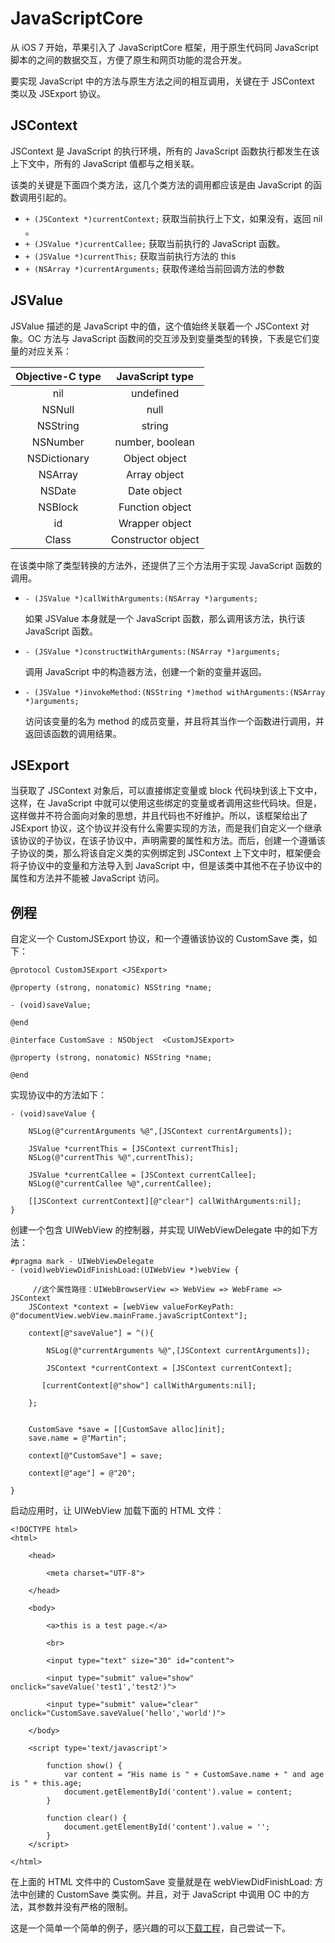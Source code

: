 # JavaScriptCore
从 iOS 7 开始，苹果引入了 JavaScriptCore 框架，用于原生代码同 JavaScript 脚本的之间的数据交互，方便了原生和网页功能的混合开发。

要实现 JavaScript 中的方法与原生方法之间的相互调用，关键在于 JSContext 类以及 JSExport 协议。

## JSContext
JSContext 是 JavaScript 的执行环境，所有的 JavaScript 函数执行都发生在该上下文中，所有的 JavaScript 值都与之相关联。

该类的关键是下面四个类方法，这几个类方法的调用都应该是由 JavaScript 的函数调用引起的。

* `+ (JSContext *)currentContext;` 获取当前执行上下文，如果没有，返回 nil 。
* `+ (JSValue *)currentCallee;` 获取当前执行的 JavaScript 函数。
* `+ (JSValue *)currentThis;` 获取当前执行方法的 this 
* `+ (NSArray *)currentArguments;` 获取传递给当前回调方法的参数

## JSValue
JSValue 描述的是 JavaScript 中的值，这个值始终关联着一个 JSContext 对象。OC 方法与 JavaScript 函数间的交互涉及到变量类型的转换，下表是它们变量的对应关系：

| Objective-C type  |   JavaScript type|
|:----:|:----:|
nil|undefined
NSNull|null
NSString|string
NSNumber|number, boolean
NSDictionary|Object object
NSArray|Array object
NSDate|Date object
NSBlock|Function object 
id|Wrapper object
Class|Constructor object

在该类中除了类型转换的方法外，还提供了三个方法用于实现 JavaScript 函数的调用。

* `- (JSValue *)callWithArguments:(NSArray *)arguments;` 

	如果 JSValue 本身就是一个 JavaScript 函数，那么调用该方法，执行该 JavaScript 函数。

* `- (JSValue *)constructWithArguments:(NSArray *)arguments;`
	
	调用 JavaScript 中的构造器方法，创建一个新的变量并返回。

* `- (JSValue *)invokeMethod:(NSString *)method withArguments:(NSArray *)arguments;`
	
	访问该变量的名为 method 的成员变量，并且将其当作一个函数进行调用，并返回该函数的调用结果。

## JSExport
当获取了 JSContext 对象后，可以直接绑定变量或 block 代码块到该上下文中，这样，在 JavaScript 中就可以使用这些绑定的变量或者调用这些代码块。但是，这样做并不符合面向对象的思想，并且代码也不好维护。所以，该框架给出了 JSExport 协议，这个协议并没有什么需要实现的方法，而是我们自定义一个继承该协议的子协议，在该子协议中，声明需要的属性和方法。而后，创建一个遵循该子协议的类，那么将该自定义类的实例绑定到 JSContext 上下文中时，框架便会将子协议中的变量和方法导入到 JavaScript 中，但是该类中其他不在子协议中的属性和方法并不能被 JavaScript 访问。

## 例程
自定义一个 CustomJSExport 协议，和一个遵循该协议的 CustomSave 类，如下：

```
@protocol CustomJSExport <JSExport>

@property (strong, nonatomic) NSString *name;

- (void)saveValue;

@end

@interface CustomSave : NSObject  <CustomJSExport>

@property (strong, nonatomic) NSString *name;

@end
```

实现协议中的方法如下：

```
- (void)saveValue {
    
    NSLog(@"currentArguments %@",[JSContext currentArguments]);
    
    JSValue *currentThis = [JSContext currentThis];
    NSLog(@"currentThis %@",currentThis);
    
    JSValue *currentCallee = [JSContext currentCallee];
    NSLog(@"currentCallee %@",currentCallee);
    
    [[JSContext currentContext][@"clear"] callWithArguments:nil];
}
```

创建一个包含 UIWebView 的控制器，并实现 UIWebViewDelegate 中的如下方法：

```
#pragma mark - UIWebViewDelegate
- (void)webViewDidFinishLoad:(UIWebView *)webView {

	 //这个属性路径：UIWebBrowserView => WebView => WebFrame => JSContext
    JSContext *context = [webView valueForKeyPath: @"documentView.webView.mainFrame.javaScriptContext"];    
    
    context[@"saveValue"] = ^(){
        
        NSLog(@"currentArguments %@",[JSContext currentArguments]);

        JSContext *currentContext = [JSContext currentContext];

       [currentContext[@"show"] callWithArguments:nil];

    };
    
    
    CustomSave *save = [[CustomSave alloc]init];
    save.name = @"Martin";
    
    context[@"CustomSave"] = save;
    
    context[@"age"] = @"20";
    
}
```

启动应用时，让 UIWebView 加载下面的 HTML 文件：

```
<!DOCTYPE html>
<html>

    <head>
        
        <meta charset="UTF-8">

    </head>
    
    <body>
    
        <a>this is a test page.</a>
    
        <br>
    
        <input type="text" size="30" id="content">
        
        <input type="submit" value="show" onclick="saveValue('test1','test2')">
            
        <input type="submit" value="clear" onclick="CustomSave.saveValue('hello','world')">        
        
    </body>
    
    <script type='text/javascript'>
        
        function show() {
            var content = "His name is " + CustomSave.name + " and age is " + this.age;            
            document.getElementById('content').value = content;            
        }
    
        function clear() {            
            document.getElementById('content').value = '';            
        }
    </script>
    
</html>
```
在上面的 HTML 文件中的 CustomSave 变量就是在 webViewDidFinishLoad: 方法中创建的 CustomSave 类实例。并且，对于 JavaScript 中调用 OC 中的方法，其参数并没有严格的限制。

这是一个简单一个简单的例子，感兴趣的可以[下载工程](https://github.com/hanxuejian/hello-world/tree/master/test/Test-JavaScriptCore)，自己尝试一下。
